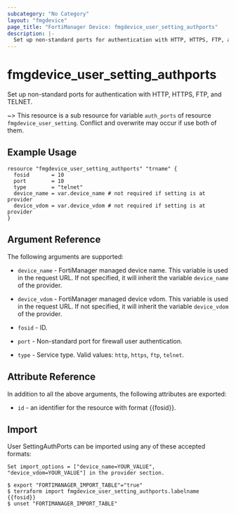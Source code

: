 ```yaml
---
subcategory: "No Category"
layout: "fmgdevice"
page_title: "FortiManager Device: fmgdevice_user_setting_authports"
description: |-
  Set up non-standard ports for authentication with HTTP, HTTPS, FTP, and TELNET.
---
```


# fmgdevice_user_setting_authports
Set up non-standard ports for authentication with HTTP, HTTPS, FTP, and TELNET.

~> This resource is a sub resource for variable `auth_ports` of resource `fmgdevice_user_setting`. Conflict and overwrite may occur if use both of them.



## Example Usage

```hcl
resource "fmgdevice_user_setting_authports" "trname" {
  fosid       = 10
  port        = 10
  type        = "telnet"
  device_name = var.device_name # not required if setting is at provider
  device_vdom = var.device_vdom # not required if setting is at provider
}
```

## Argument Reference


The following arguments are supported:

* `device_name` - FortiManager managed device name. This variable is used in the request URL. If not specified, it will inherit the variable `device_name` of the provider.
* `device_vdom` - FortiManager managed device vdom. This variable is used in the request URL. If not specified, it will inherit the variable `device_vdom` of the provider.

* `fosid` - ID.
* `port` - Non-standard port for firewall user authentication.
* `type` - Service type. Valid values: `http`, `https`, `ftp`, `telnet`.



## Attribute Reference

In addition to all the above arguments, the following attributes are exported:
* `id` - an identifier for the resource with format {{fosid}}.

## Import

User SettingAuthPorts can be imported using any of these accepted formats:
```
Set import_options = ["device_name=YOUR_VALUE", "device_vdom=YOUR_VALUE"] in the provider section.

$ export "FORTIMANAGER_IMPORT_TABLE"="true"
$ terraform import fmgdevice_user_setting_authports.labelname {{fosid}}
$ unset "FORTIMANAGER_IMPORT_TABLE"
```

